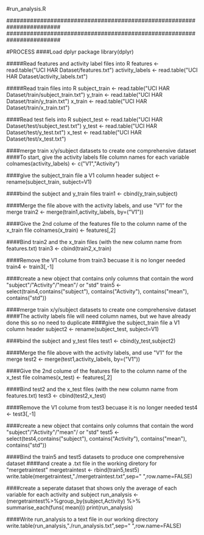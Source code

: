 #run_analysis.R

########################################################################
########################################################################

#PROCESS
####Load dplyr package
library(dplyr)

#####Read features and activity label files into R
features <- read.table("UCI HAR Dataset/features.txt")
activity_labels <- read.table("UCI HAR Dataset/activity_labels.txt")

#####Read train files into R
subject_train <- read.table("UCI HAR Dataset/train/subject_train.txt")
y_train <- read.table("UCI HAR Dataset/train/y_train.txt")
x_train <- read.table("UCI HAR Dataset/train/x_train.txt")

####Read test fiels into R
subject_test <- read.table("UCI HAR Dataset/test/subject_test.txt")
y_test <- read.table("UCI HAR Dataset/test/y_test.txt")
x_test <- read.table("UCI HAR Dataset/test/x_test.txt")

####merge train x/y/subject datasets to create one comprehensive dataset
####To start, give the activity labels file column names for each variable
colnames(activity_labels) <- c("V1","Activity")

####give the subject_train file a V1 column header
subject <- rename(subject_train, subject=V1)

####bind the subject and y_train files 
train1 <- cbind(y_train,subject)

####Merge the file above with the activity labels, and use "V1" for the merge
train2 <- merge(train1,activity_labels, by=("V1"))

####Give the 2nd colume of the features file to the column name of the x_train file
colnames(x_train) <- features[,2]

####Bind train2 and the x_train files (with the new column name from features.txt)
train3 <- cbind(train2,x_train)

####Remove the V1 colume from train3 becuase it is no longer needed
train4 <- train3[,-1]

####create a new object that contains only columns that contain the word "subject"/"Activity"/"mean"/ or "std"
train5 <- select(train4,contains("subject"), contains("Activity"), contains("mean"), contains("std"))

####merge train x/y/subject datasets to create one comprehensive dataset
####The activity labels file will need column names, but we have already done this so no need to duplicate
####give the subject_train file a V1 column header
subject2 <- rename(subject_test, subject=V1)

####bind the subject and y_test files 
test1 <- cbind(y_test,subject2)

####Merge the file above with the activity labels, and use "V1" for the merge
test2 <- merge(test1,activity_labels, by=("V1"))

####Give the 2nd colume of the features file to the column name of the x_test file
colnames(x_test) <- features[,2]

####Bind test2 and the x_test files (with the new column name from features.txt)
test3 <- cbind(test2,x_test)

####Remove the V1 colume from test3 becuase it is no longer needed
test4 <- test3[,-1]

####create a new object that contains only columns that contain the word "subject"/"Activity"/"mean"/ or "std"
test5 <- select(test4,contains("subject"), contains("Activity"), contains("mean"), contains("std"))

####Bind the train5 and test5 datasets to produce one comprehensive dataset
####and create a .txt file in the working diretory for "mergetraintest"
mergetraintest <- rbind(train5,test5)
write.table(mergetraintest,"./mergetraintest.txt",sep=" ",row.name=FALSE) 

####create a seperate dataset that shows only the average of each variable for each activity and subject
run_analysis <- (mergetraintest%>%group_by(subject,Activity) %>% summarise_each(funs( mean)))
print(run_analysis)

####Write run_analysis to a text file in our working directory
write.table(run_analysis,"./run_analysis.txt",sep=" ",row.name=FALSE) 
